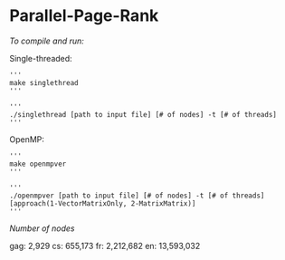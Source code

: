 # Parallel-Page-Rank

*To compile and run:*


Single-threaded:

    '''
    make singlethread
    '''

    '''
    ./singlethread [path to input file] [# of nodes] -t [# of threads]
    '''


OpenMP:

    '''
    make openmpver
    '''

    '''
    ./openmpver [path to input file] [# of nodes] -t [# of threads] [approach(1-VectorMatrixOnly, 2-MatrixMatrix)]
    '''



*Number of nodes*

gag: 2,929
cs: 655,173
fr: 2,212,682
en: 13,593,032
